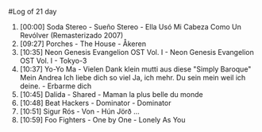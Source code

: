 #Log of 21 day

1. [00:00] Soda Stereo - Sueño Stereo - Ella Usó Mi Cabeza Como Un Revólver (Remasterizado 2007)
1. [09:27] Porches - The House - Åkeren
1. [10:35] Neon Genesis Evangelion OST Vol. I - Neon Genesis Evangelion OST Vol. I - Tokyo-3
1. [10:37] Yo-Yo Ma - Vielen Dank klein mutti aus diese "Simply Baroque" Mein Andrea Ich liebe dich so viel Ja, ich mehr. Du sein mein weil ich deine. - Erbarme dich
1. [10:45] Dalida - Shared - Maman la plus belle du monde
1. [10:48] Beat Hackers - Dominator - Dominator
1. [10:51] Sigur Rós - Von - Hún Jörð …
1. [10:59] Foo Fighters - One by One - Lonely As You
